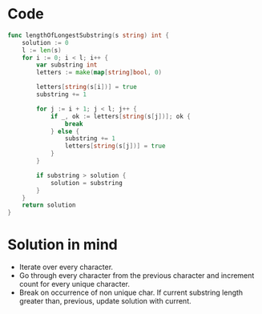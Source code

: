 Code
====

```go
func lengthOfLongestSubstring(s string) int {
	solution := 0
	l := len(s)
	for i := 0; i < l; i++ {
		var substring int
		letters := make(map[string]bool, 0)

		letters[string(s[i])] = true
		substring += 1

		for j := i + 1; j < l; j++ {
			if _, ok := letters[string(s[j])]; ok {
				break
			} else {
				substring += 1
				letters[string(s[j])] = true
			}
		}

		if substring > solution {
			solution = substring
		}
	}
	return solution
}
```

Solution in mind
================

-	Iterate over every character.
-	Go through every character from the previous character and increment count for every unique character.
-	Break on occurrence of non unique char. If current substring length greater than, previous, update solution with current.
